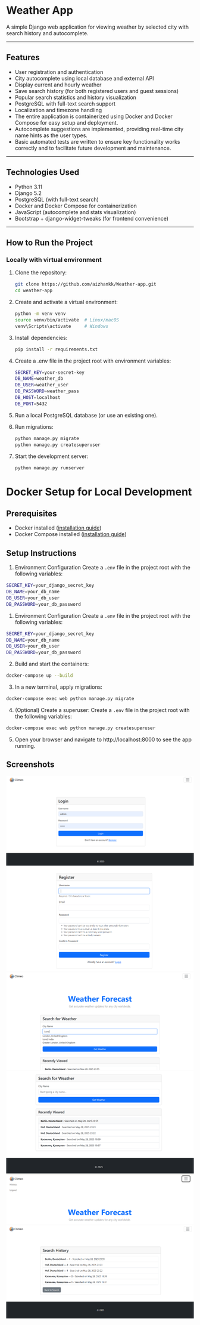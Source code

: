 # Weather App

A simple Django web application for viewing weather by selected city with search history and autocomplete.

---

## Features

- User registration and authentication  
- City autocomplete using local database and external API  
- Display current and hourly weather  
- Save search history (for both registered users and guest sessions)  
- Popular search statistics and history visualization  
- PostgreSQL with full-text search support  
- Localization and timezone handling
- The entire application is containerized using Docker and Docker Compose for easy setup and deployment.
- Autocomplete suggestions are implemented, providing real-time city name hints as the user types.
- Basic automated tests are written to ensure key functionality works correctly and to facilitate future development and maintenance.

---

## Technologies Used

- Python 3.11  
- Django 5.2  
- PostgreSQL (with full-text search)  
- Docker and Docker Compose for containerization  
- JavaScript (autocomplete and stats visualization)  
- Bootstrap + django-widget-tweaks (for frontend convenience)  

---

## How to Run the Project

### Locally with virtual environment

1. Clone the repository:

   ```bash
   git clone https://github.com/aizhankk/Weather-app.git
   cd weather-app

2. Create and activate a virtual environment:
   ```bash
   python -m venv venv
   source venv/bin/activate  # Linux/macOS
   venv\Scripts\activate     # Windows
   ```
3. Install dependencies:
   ```bash
   pip install -r requirements.txt
   ```
4. Create a .env file in the project root with environment variables:
   ```bash
   SECRET_KEY=your-secret-key
   DB_NAME=weather_db
   DB_USER=weather_user
   DB_PASSWORD=weather_pass
   DB_HOST=localhost
   DB_PORT=5432
   ```
5. Run a local PostgreSQL database (or use an existing one).
6. Run migrations:

   ```bash
   python manage.py migrate
   python manage.py createsuperuser
   ```

7. Start the development server:
   ```bash
   python manage.py runserver
   ```
# Docker Setup for Local Development

## Prerequisites
- Docker installed ([installation guide](https://docs.docker.com/get-docker/))
- Docker Compose installed ([installation guide](https://docs.docker.com/compose/install/))

## Setup Instructions

1. Environment Configuration
Create a `.env` file in the project root with the following variables:
```bash
SECRET_KEY=your_django_secret_key
DB_NAME=your_db_name
DB_USER=your_db_user
DB_PASSWORD=your_db_password
```


1. Environment Configuration
Create a `.env` file in the project root with the following variables:
```bash
SECRET_KEY=your_django_secret_key
DB_NAME=your_db_name
DB_USER=your_db_user
DB_PASSWORD=your_db_password
```

2. Build and start the containers:
```bash
docker-compose up --build
```

3. In a new terminal, apply migrations:
```bash
docker-compose exec web python manage.py migrate
```


4. (Optional) Create a superuser:
Create a `.env` file in the project root with the following variables:
```bash
docker-compose exec web python manage.py createsuperuser
```

5. Open your browser and navigate to http://localhost:8000 to see the app running.




## Screenshots

![Screenshot 1](1.png)  
![Screenshot 2](2.png)  
![Screenshot 3](3.png)  
![Screenshot 4](4.png)  
![Screenshot 5](5.png)  
![Screenshot 6](6.png)  



